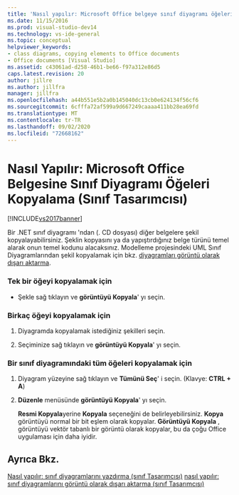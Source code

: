 ```yaml
---
title: 'Nasıl yapılır: Microsoft Office belgeye sınıf diyagramı öğeleri kopyalama (Sınıf Tasarımcısı) | Microsoft Docs'
ms.date: 11/15/2016
ms.prod: visual-studio-dev14
ms.technology: vs-ide-general
ms.topic: conceptual
helpviewer_keywords:
- class diagrams, copying elements to Office documents
- Office documents [Visual Studio]
ms.assetid: c43061ad-d258-46b1-be66-f97a312e86d5
caps.latest.revision: 20
author: jillre
ms.author: jillfra
manager: jillfra
ms.openlocfilehash: a44b551e5b2a0b145040dc13cb0e624134f56cf6
ms.sourcegitcommit: 6cfffa72af599a9d667249caaaa411bb28ea69fd
ms.translationtype: MT
ms.contentlocale: tr-TR
ms.lasthandoff: 09/02/2020
ms.locfileid: "72668162"
---
```

# <a name="how-to-copy-class-diagram-elements-to-a-microsoft-office-document-class-designer"></a>Nasıl Yapılır: Microsoft Office Belgesine Sınıf Diyagramı Öğeleri Kopyalama (Sınıf Tasarımcısı)
[!INCLUDE[vs2017banner](../includes/vs2017banner.md)]

Bir .NET sınıf diyagramı 'ndan (. CD dosyası) diğer belgelere şekil kopyalayabilirsiniz. Şeklin kopyasını ya da yapıştırdığınız belge türünü temel alarak onun temel kodunu alacaksınız. Modelleme projesindeki UML Sınıf Diyagramlarından şekil kopyalamak için bkz. [diyagramları görüntü olarak dışarı aktarma](../modeling/export-diagrams-as-images.md).

### <a name="to-copy-a-single-element"></a>Tek bir öğeyi kopyalamak için

- Şekle sağ tıklayın ve **görüntüyü Kopyala**' yı seçin.

### <a name="to-copy-several-elements"></a>Birkaç öğeyi kopyalamak için

1. Diyagramda kopyalamak istediğiniz şekilleri seçin.

2. Seçiminize sağ tıklayın ve **görüntüyü Kopyala**' yı seçin.

### <a name="to-copy-all-the-elements-in-a-class-diagram"></a>Bir sınıf diyagramındaki tüm öğeleri kopyalamak için

1. Diyagram yüzeyine sağ tıklayın ve **Tümünü Seç**' i seçin. (Klavye: **CTRL + A**)

2. **Düzenle** menüsünde **görüntüyü Kopyala**' yı seçin.

   **Resmi Kopyala**yerine **Kopyala** seçeneğini de belirleyebilirsiniz. **Kopya** görüntüyü normal bir bit eşlem olarak kopyalar. **Görüntüyü Kopyala** , görüntüyü vektör tabanlı bir görüntü olarak kopyalar, bu da çoğu Office uygulaması için daha iyidir.

## <a name="see-also"></a>Ayrıca Bkz.
 [Nasıl yapılır: sınıf diyagramlarını yazdırma (sınıf Tasarımcısı)](../ide/how-to-print-class-diagrams-class-designer.md) [nasıl yapılır: sınıf diyagramlarını görüntü olarak dışarı aktarma (sınıf Tasarımcısı)](../ide/how-to-export-class-diagrams-as-images-class-designer.md)

